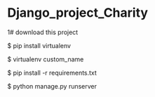 # Django_project_Charity
1# download this project

$ pip install virtualenv

$ virtualenv custom_name

$ pip install -r requirements.txt

$ python manage.py runserver
